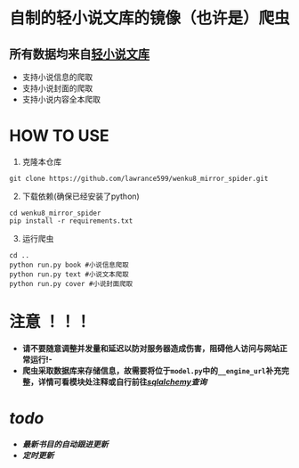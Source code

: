 # 自制的轻小说文库的镜像（也许是）爬虫
## 所有数据均来自[轻小说文库](https://www.wenku8.net/)
- 支持小说信息的爬取
- 支持小说封面的爬取
- 支持小说内容全本爬取
# HOW TO USE
1. 克隆本仓库
```
git clone https://github.com/lawrance599/wenku8_mirror_spider.git
```
2. 下载依赖(确保已经安装了python)
```
cd wenku8_mirror_spider
pip install -r requirements.txt
```
3. 运行爬虫
```
cd ..
python run.py book #小说信息爬取
python run.py text #小说文本爬取
python run.py cover #小说封面爬取 
```
# <b>注意 ！！！<b>
- 请<b>不要<b>随意调整并发量和延迟以防对服务器造成伤害，<b>阻碍他人访问与网站正常运行!<b>-
- 爬虫采取数据库来存储信息，故需要将位于`model.py`中的`__engine_url`补充完整，详情可看模块处注释或自行前往<i>[sqlalchemy](https://www.sqlalchemy.org/)<i>查询
# todo
- 最新书目的自动跟进更新
- 定时更新
